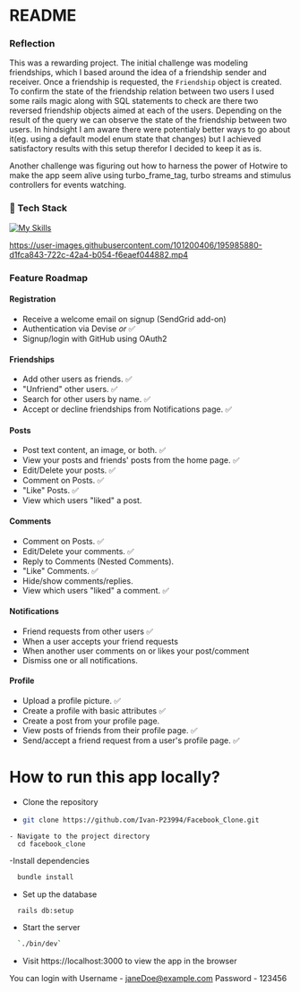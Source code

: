 # README



### Reflection

This was a rewarding project. The initial challenge was modeling friendships, which I based around the idea of a friendship sender and receiver. Once a friendship is requested, the `Friendship` object is created. To confirm the state of the friendship relation between two users I used some rails magic along with SQL statements to check are there two reversed friendship objects aimed at each of the users. Depending on the result of the query we can observe the state of the friendship between two users. In hindsight I am aware there were potentialy better ways to go about it(eg. using a default model enum state that changes) but I achieved satisfactory results with this setup therefor I decided to keep it as is.


Another challenge was figuring out how to harness the power of Hotwire to make the app seem alive using turbo_frame_tag, turbo streams and stimulus controllers for events watching.


### 👾 Tech Stack



[![My Skills](https://skillicons.dev/icons?i=html,css,js,ruby,rails,postgres,tailwind)](https://skillicons.dev)



https://user-images.githubusercontent.com/101200406/195985880-d1fca843-722c-42a4-b054-f6eaef044882.mp4




### Feature Roadmap

#### Registration

- Receive a welcome email on signup (SendGrid add-on) 
- Authentication via Devise _or_  :white_check_mark:
- Signup/login with GitHub using OAuth2 


#### Friendships

- Add other users as friends.  :white_check_mark:
- "Unfriend" other users.  :white_check_mark:
- Search for other users by name.  :white_check_mark:
- Accept or decline friendships from Notifications page.  :white_check_mark:

#### Posts

- Post text content, an image, or both.  :white_check_mark:
- View your posts and friends' posts from the home page.  :white_check_mark:
- Edit/Delete your posts.  :white_check_mark:
- Comment on Posts.  :white_check_mark:
- "Like" Posts.  :white_check_mark:
- View which users "liked" a post.

#### Comments

- Comment on Posts.  :white_check_mark:
- Edit/Delete your comments.  :white_check_mark:
- Reply to Comments (Nested Comments).
- "Like" Comments.  :white_check_mark:
- Hide/show comments/replies.
- View which users "liked" a comment.  :white_check_mark:

#### Notifications

- Friend requests from other users  :white_check_mark:
- When a user accepts your friend requests
- When another user comments on or likes your post/comment
- Dismiss one or all notifications.

#### Profile

- Upload a profile picture.  :white_check_mark:
- Create a profile with basic attributes  :white_check_mark:
- Create a post from your profile page.
- View posts of friends from their profile page.  :white_check_mark:
- Send/accept a friend request from a user's profile page.  :white_check_mark:



# How to run this app locally?

- Clone the repository
- ```bash
  git clone https://github.com/Ivan-P23994/Facebook_Clone.git
```
- Navigate to the project directory
  cd facebook_clone
```
-Install dependencies

```bash
  bundle install
```

- Set up the database

```bash
  rails db:setup
```

- Start the server

```bash
  `./bin/dev`
```

- Visit https://localhost:3000 to view the app in the browser

You can login with
Username - janeDoe@example.com
Password - 123456

